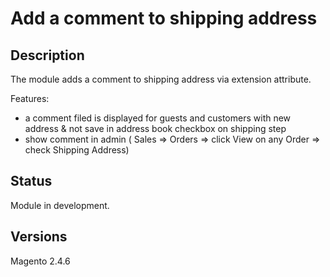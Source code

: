 # Add a comment to shipping address

## Description

The module adds a comment to shipping address via extension attribute.

Features:  

- a comment filed is displayed for guests and customers with new address & not save in address book checkbox on shipping step
- show comment in admin ( Sales => Orders => click View on any Order => check Shipping Address)

## Status

Module in development. 

## Versions

Magento 2.4.6
